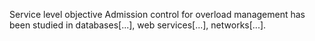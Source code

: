Service level objective
Admission control for overload management has been studied in databases[...], web services[...], networks[...]. 

